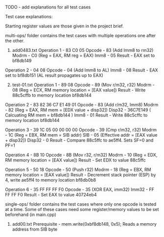 TODO - add explanations for all test cases

Test case explanations:

Starting register values are those given in the project brief.

multi-ops/ folder contains the test cases with multiple operations one after the other. 

1. add0483.txt
Operation 1 - 83 C0 05
            Opcode - 83 (Add Imm8 to rm32)
            Modrm - C0 (Reg = EAX, RM reg = EAX)
            Imm8 - 05
            Result - EAX set to bf8db149

Operation 2 - 04 08
            Opcode - 04 (Add Imm8 to AL)
            Imm8 - 08
            Result - EAX set to bf8db151 (AL result propagates up to EAX)

2. test-01.txt
Operation 1 - 89 08 
            Opcode - 89 (Mov r/m32, r32)
            Modrm - 08 (Reg = ECX, RM memory location = [EAX value])
            Result - Write 88c5cffb to memory location bf8db144

Operation 2 - 83 82 36 C7 E1 49 01
            Opcode - 83 (Add r/m32, Imm8)
            Modrm - 82 (Reg = EAX, RM mem = [EDX value + disp32])
            Disp32 - 36C7E149 ( Calcuating RM mem = bf8db144 )
            Imm8 - 01
            Result - Write 88c5cffc to memory location bf8db144

Operation 3 - 39 1C 05 00 00 00 00
            Opcode - 39 (Cmp r/m32, r32)
            Modrm - 1C (Reg = EBX, RM mem = SIB addr)
            SIB - 05 (Effective addr = [EAX value + disp32])
            Disp32 - 0
            Result - Compare 88c5ffc to ae5ff4. Sets SF=0 and PF=1

Operation 4 - 8B 10
            Opcode - 8B (Mov r32, r/m32)
            Modrm - 10 (Reg = EDX, RM memory location = [EAX value])
            Result - Set EDX to value 88c5ffc

Operation 5 - 50 18
            Opcode - 50 (Push r32)
            Modrm - 18 (Reg = EBX, RM memory location = [EAX value])
            Result - Decrement stack pointer (ESP) by 4, write ae5ff4 to memory location bf8db0b8

Operation 6 - 35 FF FF FF F0
            Opcode - 35 (XOR EAX, imm32)
            Imm32 - FF FF FF F0
            Result - Set EAX to value 40724eb4

single-ops/ folder contains the test cases where only one opcode is tested at a time.
Some of these cases need some register/memory values to be set beforehand (in main.cpp)

1. add00.txt 
    Prerequisite - mem.write(0xbf8db148, 0x5);
    Reads a memory address from SIB byte

    